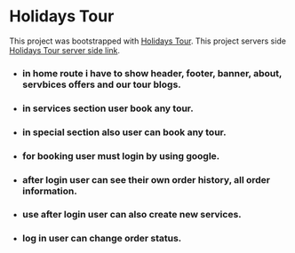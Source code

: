 # Holidays Tour

This project was bootstrapped with [Holidays Tour](https://travel-client-480aa.web.app/).
This project servers side [Holidays Tour server side link](https://howling-cat-22658.herokuapp.com).

* ### in home route i have to show header, footer, banner, about, servbices offers and our tour blogs.
* ### in services section user book any tour.
* ### in special section also user can book any tour.
* ### for booking user must login by using google.
* ### after login user can see their own order history, all order information.
* ### use after  login user can also create new services.
* ### log in user can change order status.